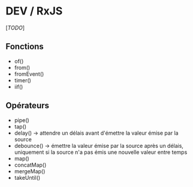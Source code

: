 # DEV / RxJS

[_TODO_]

## Fonctions

* of()
* from()
* fromEvent()
* timer()
* iif()

## Opérateurs

* pipe()
* tap()
* delay() -> attendre un délais avant d'émettre la valeur émise par la source
* debounce() -> émettre la valeur émise par la source après un  délais, uniquement si la source n'a pas émis une nouvelle valeur entre temps
* map()
* concatMap()
* mergeMap()
* takeUntil()
